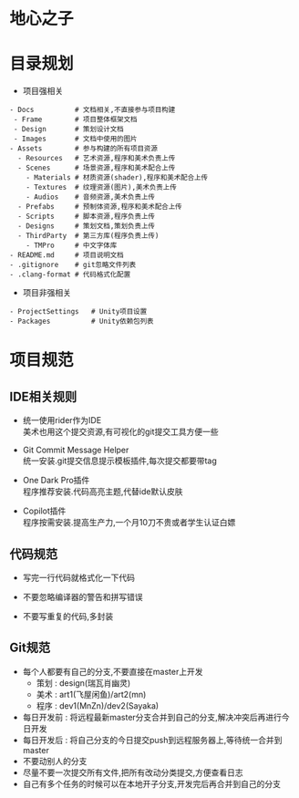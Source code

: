 ﻿# 地心之子

# 目录规划

- 项目强相关

```text
- Docs          # 文档相关,不直接参与项目构建
 - Frame        # 项目整体框架文档
 - Design       # 策划设计文档
 - Images       # 文档中使用的图片
- Assets        # 参与构建的所有项目资源
  - Resources   # 艺术资源,程序和美术负责上传
  - Scenes      # 场景资源,程序和美术配合上传
    - Materials # 材质资源(shader),程序和美术配合上传
    - Textures  # 纹理资源(图片),美术负责上传
    - Audios    # 音频资源,美术负责上传
  - Prefabs     # 预制体资源,程序和美术配合上传
  - Scripts     # 脚本资源,程序负责上传
  - Designs     # 策划文档,策划负责上传
  - ThirdParty  # 第三方库(程序负责上传)
    - TMPro     # 中文字体库
- README.md     # 项目说明文档
- .gitignore    # git忽略文件列表
- .clang-format # 代码格式化配置
```

- 项目非强相关

```text
- ProjectSettings   # Unity项目设置
- Packages          # Unity依赖包列表
```

# 项目规范

## IDE相关规则

- 统一使用rider作为IDE  
  美术也用这个提交资源,有可视化的git提交工具方便一些

- Git Commit Message Helper  
  统一安装.git提交信息提示模板插件,每次提交都要带tag

- One Dark Pro插件  
  程序推荐安装.代码高亮主题,代替ide默认皮肤

- Copilot插件  
  程序按需安装.提高生产力,一个月10刀不贵或者学生认证白嫖

## 代码规范

- 写完一行代码就格式化一下代码

- 不要忽略编译器的警告和拼写错误

- 不要写重复的代码,多封装

## Git规范

- 每个人都要有自己的分支,不要直接在master上开发
    - 策划 : design(瑞瓦肖幽灵)
    - 美术 : art1(飞屋闲鱼)/art2(mn)
    - 程序 : dev1(MnZn)/dev2(Sayaka)
- 每日开发前 : 将远程最新master分支合并到自己的分支,解决冲突后再进行今日开发
- 每日开发后 : 将自己分支的今日提交push到远程服务器上,等待统一合并到master
- 不要动别人的分支
- 尽量不要一次提交所有文件,把所有改动分类提交,方便查看日志
- 自己有多个任务的时候可以在本地开子分支,开发完后再合并到自己的分支